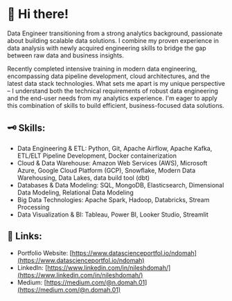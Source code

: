 # 👋 Hi there!
Data Engineer transitioning from a strong analytics background, passionate about building scalable data solutions. I combine my proven experience in data analysis with newly acquired engineering skills to bridge the gap between raw data and business insights.

Recently completed intensive training in modern data engineering, encompassing data pipeline development, cloud architectures, and the latest data stack technologies. What sets me apart is my unique perspective – I understand both the technical requirements of robust data engineering and the end-user needs from my analytics experience. I'm eager to apply this combination of skills to build efficient, business-focused data solutions.

## 🗝️ Skills:
- Data Engineering & ETL: Python, Git, Apache Airflow, Apache Kafka, ETL/ELT Pipeline Development, Docker containerization
- Cloud & Data Warehouse: Amazon Web Services (AWS), Microsoft Azure, Google Cloud Platform (GCP), Snowflake, Modern Data Warehousing, Data Lakes, data build tool (dbt)
- Databases & Data Modeling: SQL, MongoDB, Elasticsearch, Dimensional Data Modeling, Relational Data Modeling
- Big Data Technologies: Apache Spark, Hadoop, Databricks, Stream Processing
- Data Visualization & BI: Tableau, Power BI, Looker Studio, Streamlit

## 🔗 Links:
- Portfolio Website: [https://www.datascienceportfol.io/ndomah](https://www.datascienceportfol.io/ndomah)
- LinkedIn: [https://www.linkedin.com/in/nileshdomah/](https://www.linkedin.com/in/nileshdomah/)
- Medium: [https://medium.com/@n.domah.01](https://medium.com/@n.domah.01)
